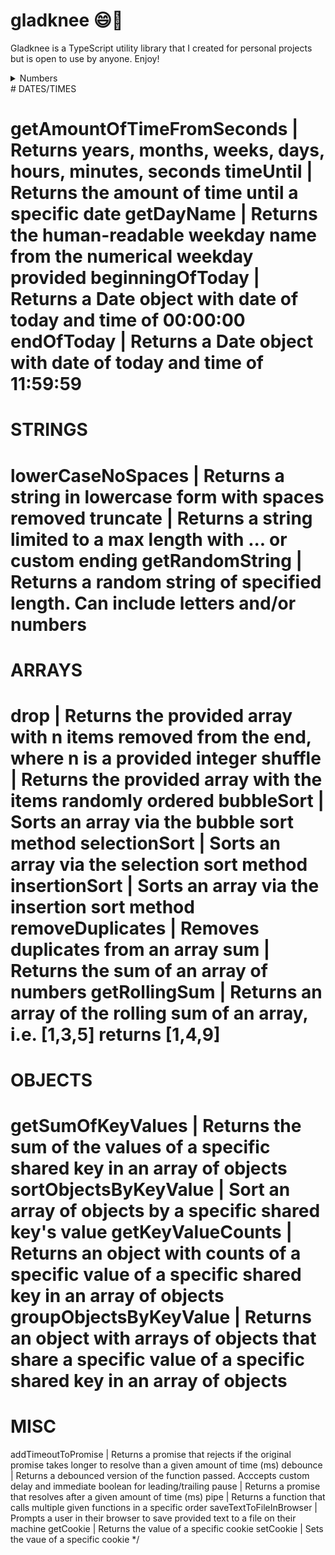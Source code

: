 # gladknee 😄🦵

Gladknee is a TypeScript utility library that I created for personal projects but is open to use by anyone. Enjoy!

<details>
<summary>Numbers</summary>

<details>
<summary>toFixedNumber</summary>

### **toFixedNumber(n: number, decimalPlaces: number)**

Returns a number limited to a specific numner of decimal places as a number (not a string)
<br><br>
Example:

```
toFixedNumber(4.24398, 3)
// 4.244
```

</details>
<details>
<summary>clamp</summary>
Enforce a minimum and/or maximum limit on a number and returns the number or the enforced limit
<br><br>
toDoubleDigit
<br>
Convert single digit numbers to double digit, i.e. 9 returns "09"
<br><br>
ordinal | Return the ordinal form of a number, i.e. 4 returns "4th"
getRange | Returns an array of numbers from a provided starting point to a provided ending point
</details>
</details>
# DATES/TIMES

getAmountOfTimeFromSeconds | Returns years, months, weeks, days, hours, minutes, seconds
timeUntil | Returns the amount of time until a specific date
getDayName | Returns the human-readable weekday name from the numerical weekday provided
beginningOfToday | Returns a Date object with date of today and time of 00:00:00
endOfToday | Returns a Date object with date of today and time of 11:59:59
================================================================================================================================================
STRINGS
================================================================================================================================================
lowerCaseNoSpaces | Returns a string in lowercase form with spaces removed
truncate | Returns a string limited to a max length with ... or custom ending
getRandomString | Returns a random string of specified length. Can include letters and/or numbers
================================================================================================================================================
ARRAYS
================================================================================================================================================
drop | Returns the provided array with n items removed from the end, where n is a provided integer
shuffle | Returns the provided array with the items randomly ordered
bubbleSort | Sorts an array via the bubble sort method
selectionSort | Sorts an array via the selection sort method
insertionSort | Sorts an array via the insertion sort method
removeDuplicates | Removes duplicates from an array
sum | Returns the sum of an array of numbers
getRollingSum | Returns an array of the rolling sum of an array, i.e. [1,3,5] returns [1,4,9]
================================================================================================================================================
OBJECTS
================================================================================================================================================
getSumOfKeyValues | Returns the sum of the values of a specific shared key in an array of objects
sortObjectsByKeyValue | Sort an array of objects by a specific shared key's value
getKeyValueCounts | Returns an object with counts of a specific value of a specific shared key in an array of objects
groupObjectsByKeyValue | Returns an object with arrays of objects that share a specific value of a specific shared key in an array of objects
================================================================================================================================================
MISC
================================================================================================================================================
addTimeoutToPromise | Returns a promise that rejects if the original promise takes longer to resolve than a given amount of time (ms)
debounce | Returns a debounced version of the function passed. Acccepts custom delay and immediate boolean for leading/trailing
pause | Returns a promise that resolves after a given amount of time (ms)
pipe | Returns a function that calls multiple given functions in a specific order
saveTextToFileInBrowser | Prompts a user in their browser to save provided text to a file on their machine
getCookie | Returns the value of a specific cookie
setCookie | Sets the vaue of a specific cookie
\*/
